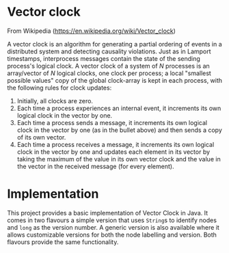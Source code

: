 # Vector clock
From Wikipedia (https://en.wikipedia.org/wiki/Vector_clock)

A vector clock is an algorithm for generating a partial ordering of events in a distributed system and detecting causality violations. Just as in Lamport timestamps, interprocess messages contain the state of the sending process's logical clock.  A vector clock of a system of _N_ processes is an array/vector of _N_ logical clocks, one clock per process; a local "smallest possible values" copy of the global clock-array is kept in each process, with the following rules for clock updates:
1. Initially, all clocks are zero.
1. Each time a process experiences an internal event, it increments its own logical clock in the vector by one.
1. Each time a process sends a message, it increments its own logical clock in the vector by one (as in the bullet above) and then sends a copy of its own vector.
1. Each time a process receives a message, it increments its own logical clock in the vector by one and updates each element in its vector by taking the maximum of the value in its own vector clock and the value in the vector in the received message (for every element).

# Implementation
This project provides a basic implementation of Vector Clock in Java.  It comes in two flavours a simple version that uses `String`s to identify nodes and `long` as the version number.  A generic version is also available where it allows customizable versions for both the node labelling and version.  Both flavours provide the same functionality.
